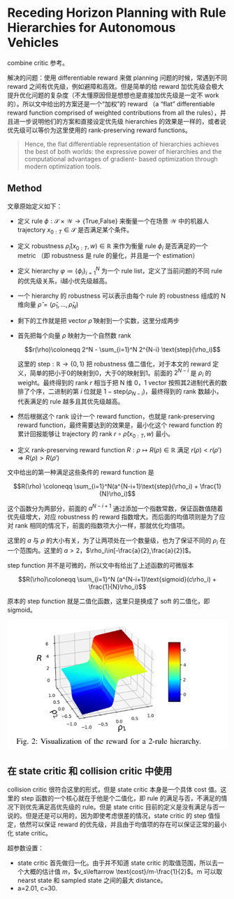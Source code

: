 # Receding Horizon Planning with Rule Hierarchies for Autonomous Vehicles
combine critic 参考。

解决的问题：使用 differentiable reward 来做 planning 问题的时候，常遇到不同 reward 之间有优先级，例如避障和高效。但是简单的给 reward 加优先级会极大提升优化问题的复杂度（不太懂原因但是想想也是直接加优先级是一定不 work 的）。所以文中给出的方案还是一个“加权”的 reward （a “flat” differentiable reward function comprised of weighted contributions from all the rules），并且进一步说明他们的方案和直接设定优先级 hierarchies 的效果是一样的，或者说优先级可以等价为这里使用的 rank-preserving reward functions。

> Hence, the flat differentiable representation of hierarchies achieves the best of both worlds: the expressive power of hierarchies and the computational advantages of gradient- based optimization through modern optimization tools.

## Method
文章原始定义如下：
- 定义 rule $\phi: \mathcal{S}\times \mathcal{W}\rightarrow \{\text{True,False}\}$ 来衡量一个在场景 $\mathcal{W}$ 中的机器人 trajectory $x_{0:T}\in \mathcal{S}$ 是否满足某个条件。
- 定义 robustness $\hat{\rho}_i(x_{0:T},w) \in \mathbb{R}$ 来作为衡量 rule $\phi_i$ 是否满足的一个 metric （即 robustness 是 rule 的量化，并且是一个 estimation）
- 定义 hierarchy $\varphi \coloneqq \{\phi_i\}_{i=1}^N$ 为一个 rule list，定义了当前问题的不同 rule 的优先级关系，i越小优先级越高。
- 一个 hierarchy 的 robustness 可以表示由每个 rule 的 robustness 组成的 N 维向量 $\hat{\rho} = (\hat{\rho}_1,...,\hat{\rho}_N)$
- 剩下的工作就是把 vector $\hat{\rho}$ 映射到一个实数，这里分成两步
- 首先把每个向量 $\rho$ 映射为一个自然数 rank

  $$r(\rho)\coloneqq 2^N - \sum_{i=1}^N 2^{N-i} \text{step}(\rho_i)$$

  这里的 $\text{step}: \mathbb{R}\rightarrow\{0,1\}$ 把 robustness 值二值化，对于本文的 reward 定义，简单的把小于0的映射到0，大于0的映射到1。前面的 $2^{N-i}$ 是 $\rho_i$ 的 weight。最终得到的 rank $r$ 相当于把 N 维 0，1 vector 按照其2进制代表的数排了个序，二进制的第 $i$ 位就是 $1-\text{step}(\rho_{N-i})$，最终得到的 rank 数越小，代表满足的 rule 越多且其优先级越高。

- 然后根据这个 rank 设计一个 reward function，也就是 rank-preserving reward function，最终需要达到的效果是，最小化这个 reward function 的累计回报能够让 trajectory 的 rank $r\circ\hat{\rho}(x_{0:T}, w)$ 最小。
- 定义 rank-preserving reward function $R:\rho \mapsto R(\rho)\in \mathbb{R}$ 满足 $r(\rho) < r(\rho')\Longrightarrow R(\rho) > R(\rho')$

文中给出的第一种满足这些条件的 reward function 是

$$R(\rho) \coloneqq \sum_{i=1}^N(a^{N-i+1}\text{step}(\rho_i) + \frac{1}{N}\rho_i)$$

这个函数分为两部分，前面的 $a^{N-i+1}$ 通过添加一个指数常数，保证函数值随着优先级增大，对应 robustness 的 reward 指数增大。而后面的均值项则是为了应对 rank 相同的情况下，前面的指数项大小一样，那就优化均值项。

这里的 $a$ 与 $\rho$ 的大小有关，为了让两项处在一个数量级，也为了保证不同的 $\rho_i$ 在一个范围内。这里的 $a>2$，$\rho_i\in[-\frac{a}{2},\frac{a}{2}]$。

step function 并不是可微的，所以文中有给出了上述函数的可微版本

$$R(\rho)\coloneqq \sum_{i=1}^N (a^{N-i+1}\text{sigmoid}(c\rho_i) + \frac{1}{N}\rho_i)$$

原本的 step function 就是二值化函数，这里只是换成了 soft 的二值化，即 sigmoid。

![](../imgs/2023RuleHierarchies.png)

## 在 state critic 和 collision critic 中使用
collision critic 很符合这里的形式，但是 state critic 本身是一个具体 cost 值。这里的 step 函数的一个核心就在于他是个二值化，即 rule 的满足与否，不满足的情况下则优先满足高优先级的 rule。但是 state critic 目前的定义是没有满足与否一说的。但是还是可以用的，因为即使考虑很差的情况，state critic 的 step 值恒定，依然可以保证 reward 的优先级，并且由于均值项的存在可以保证正常的最小化 state critic。

超参数设置：
- state critic 首先做归一化。由于并不知道 state critic 的取值范围，所以去一个大概的估计值 $m$，$v_s\leftarrow \text{cost}/m-\frac{1}{2}$。m 可以取 nearst state 和 sampled state 之间的最大 distance。
- a=2.01, c=30.